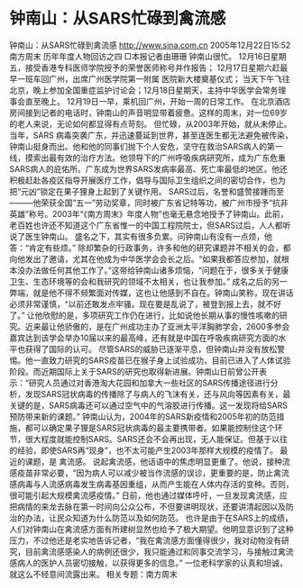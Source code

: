 # 钟南山：从SARS忙碌到禽流感

钟南山：从SARS忙碌到禽流感
http://www.sina.com.cn 2005年12月22日15:52 南方周末
历年年度人物回访之四
□本报记者由珊珊
钟南山很忙。
12月16日星期五，接受香港专科医师学院授予的荣誉医师称号并作报告；
12月17日星期六赶最早一班车回广州，出席广州医学院第一附属
医院新大楼奠基仪式；
当天下午飞往北京，晚上参加全国重症监护讨论会；12月18日星期天，主持中华医学会常务理事会直至晚上。
12月19日一早，乘机回广州，开始一周的日常工作。
在北京酒店房间接到记者的电话时，钟南山的声音明显带着疲惫。这样的周末，对一位69岁的老人来说，无论如何都显得有点苛刻。
但忙碌，从2003年开始，就从未停止。
当年，SARS
病毒突袭广东，并迅速蔓延到世界，甚至连医生都无法避免被传染，钟南山挺身而出。他和他的同事们抛下个人安危，坚守在救治SARS病人的第一线，摸索出最有效的治疗方法。他领导下的广州呼吸疾病研究所，成为广东危重SARS病人的庇佑所。广东成为世界SARS发病率最高、死亡率最低的地区。他还积极赶赴各疫区指导开展医疗工作，倡导与国际卫生组织之间的密切合作，也为把“元凶”锁定在果子狸身上起到了关键作用。
SARS过后，名誉和盛赞接踵而至———他荣获全国“五一”劳动奖章，同时被广东省记特等功，被广州市授予“抗非英雄”称号。2003年“《南方周末》年度人物”也毫无悬念地授予了钟南山。此前，老百姓也许还不知道这个广东省惟一的中国工程院院士，但SARS过后，人人都听说了医生钟南山。
盛名之下，其实有很多负累。问钟南山有没有一点烦，他答：“肯定有些烦。”
除却繁杂的行政事务，许多和他的研究课题并不相关的会，都向他发出了邀请，尤其在他成为中华医学会会长之后。“如果我都答应参加，就根本没办法做任何其他工作了。”这带给钟南山诸多烦恼，“问题在于，很多关于健康卫生、生态环境等的会和我研究的领域不太相关，也让我参加。”
成名之后的另一弊端，就是他不得不频繁面对传媒，这也让他感到不自在。钟南山笑称，现在讲话必须非常谨慎，“以前还敢发点牢骚。现在要是乱说了，被登到报上去，就不好了。”
让他欣慰的是，多项研究工作仍在进行，比如说他长期从事的慢性咳嗽的研究。近来最让他骄傲的，是在广州成功主办了亚洲太平洋胸肺学会，2600多参会嘉宾达到该学会举办10届以来的最高峰，还有就是中国在呼吸疾病研究方面的水平也获得了国际的认可。
尽管SARS的威胁已逐渐平息，但钟南山并没有放松警惕。他一直致力研究的SARS疫苗已在猴子身上试验成功，目前已进入了人体试验阶段。而近期国际上关于SARS的研究也取得新进展。钟南山日前曾公开表示：“研究人员通过对香港淘大花园和加拿大一些社区的SARS传播途径进行分析，发现SARS冠状病毒的传播除了与病人的飞沫有关，还与风向等因素有关，最关键的是，SARS病毒还可以通过空气中的气溶胶进行传播。这一发现将给SARS预防带来新的课题。”
钟南山认为，2004年的SARS新疫情和2005年初的防范措施，都可以确定果子狸是SARS冠状病毒的最主要携带者。如果能控制住这个环节，很大程度就能控制SARS。SARS还会不会再出现，无人能保证。但基于以往的经验，即使SARS再“现身”，也不太可能产生2003年那样大规模的疫情了。
最近的课题，是
禽流感。
说起禽流感，他话语中的焦虑明显更重了。他说，接种流感疫苗非常必要，“因为病人可以减少被当作流感的误诊，更重要的是，防止禽流感病毒与人流感病毒发生病毒基因重组，从而产生能在人体内存活的变种。否则，很可能引起大规模禽流感疫情。”
日前，他也通过媒体呼吁，一旦发现禽流感，应把病情的来龙去脉在第一时间向公众公布，不但要讲明现状，还要讲清起因以及防治的办法，让民众知道为什么防范以及如何防范。
也许是由于在SARS上的成绩，人们对钟南山在禽流感方面有所建树显然也给予了极大期望。他明显意识到了这种压力，不过他还是老实地告诉记者，“我在禽流感方面懂得很少，我对动物没有研究，目前禽流感感染人的病例还很少，我只能通过和同事交流学习，与接触过禽流感病人的医护人员密切接触，以获得更多的信息。”
一位老科学家的认真和坦诚，就这么不经意间流露出来。
相关专题：南方周末 

